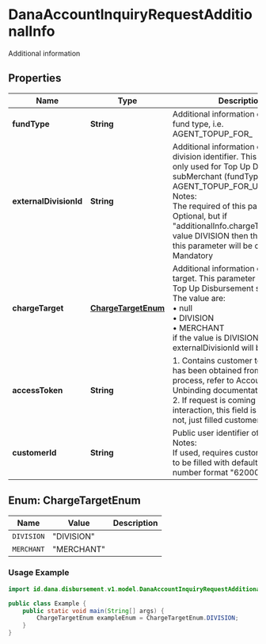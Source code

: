 

# DanaAccountInquiryRequestAdditionalInfo

Additional information

## Properties

| Name | Type | Description | Notes |
| - | - | - | - |
|**fundType** | **String** | Additional information of top up fund type, i.e.<br> AGENT_TOPUP_FOR_  |  |
|**externalDivisionId** | **String** | Additional information of external division identifier. This parameter only used for Top Up Disbursement subMerchant (fundType : AGENT_TOPUP_FOR_USER_SETTLE)<br> Notes:<br> The required of this parameter is Optional, but if \"additionalInfo.chargeTarget\" has value DIVISION then the required of this parameter will be changed to Mandatory  |  [optional] |
|**chargeTarget** | [**ChargeTargetEnum**](#ChargeTargetEnum) | Additional information of charge target. This parameter only used for Top Up Disbursement subMerchant. The value are:<br> • null<br> • DIVISION<br> • MERCHANT<br> if the value is DIVISION, externalDivisionId will be Mandatory  |  [optional] |
|**accessToken** | **String** | 1. Contains customer token, which has been obtained from binding process, refer to Account Binding & Unbinding documentation<br> 2. If request is coming from user interaction, this field is mandatory. If not, just filled customerNumber  |  [optional] |
|**customerId** | **String** | Public user identifier of DANA user<br> Notes:<br> If used, requires customerNumber to be filled with default phone number format \"620000000000\"  |  [optional] |


<a name="ChargeTargetEnum"></a>
## Enum: ChargeTargetEnum

| Name | Value | Description |
| - | - | - |
| `DIVISION` | "DIVISION" |  |
| `MERCHANT` | "MERCHANT" |  |

### Usage Example
```java
import id.dana.disbursement.v1.model.DanaAccountInquiryRequestAdditionalInfo.ChargeTargetEnum;

public class Example {
    public static void main(String[] args) {
        ChargeTargetEnum exampleEnum = ChargeTargetEnum.DIVISION;
    }
}
```



